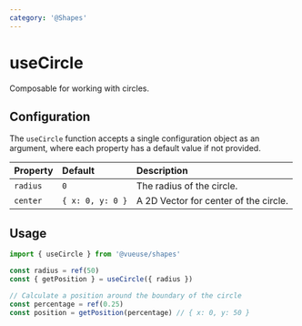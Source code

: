 ```yaml
---
category: '@Shapes'
---
```


# useCircle

Composable for working with circles.

## Configuration

The `useCircle` function accepts a single configuration object as an argument, where each property has a default value if not provided.

| Property | Default          | Description                           |
|:---------|:-----------------|:--------------------------------------|
| `radius` | `0`              | The radius of the circle.             |
| `center` | `{ x: 0, y: 0 }` | A 2D Vector for center of the circle. |

## Usage

```ts
import { useCircle } from '@vueuse/shapes'

const radius = ref(50)
const { getPosition } = useCircle({ radius })

// Calculate a position around the boundary of the circle
const percentage = ref(0.25)
const position = getPosition(percentage) // { x: 0, y: 50 }
```
